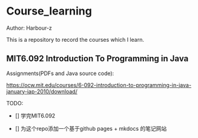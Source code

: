 # Course_learning
Author: Harbour-z

This is a repository to record the courses which I learn.

## MIT6.092 Introduction To Programming in Java
Assignments(PDFs and Java source code):

https://ocw.mit.edu/courses/6-092-introduction-to-programming-in-java-january-iap-2010/download/

TODO:

- [] 学完MIT6.092
  
- [] 为这个repo添加一个基于github pages + mkdocs 的笔记网站
